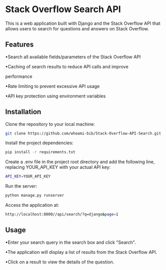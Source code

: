 
# Stack Overflow Search API


This is a web application built with Django and the Stack Overflow API that allows users to search for questions and answers on Stack Overflow.

## Features

•Search all available fields/parameters of the Stack Overflow API

•Caching of search results to reduce API calls and improve 

performance

•Rate limiting to prevent excessive API usage

•API key protection using environment variables


## Installation

Clone the repository to your local machine:

```bash
git clone https://github.com/whoami-bib/Stack-Overflow-API-Search.git
```
    
Install the project dependencies:

```bash
pip install -r requirements.txt
```

Create a .env file in the project root directory and add the following line, replacing YOUR_API_KEY with your actual API key:


```bash
API_KEY=YOUR_API_KEY
```
Run the server:

```bash
python manage.py runserver
```

Access the application at:
```bash
http://localhost:8000//api/search/?q=django&page=1
```
## Usage

•Enter your search query in the search box and click "Search".

•The application will display a list of results from the Stack Overflow API.

•Click on a result to view the details of the question.



